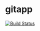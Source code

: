 # gitapp
[![Build Status](https://dev.azure.com/basitdevops/AgileProject/_apis/build/status/basitk1.gitapp?branchName=master)](https://dev.azure.com/basitdevops/AgileProject/_build/latest?definitionId=30&branchName=master)
